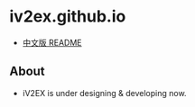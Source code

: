 # iv2ex.github.io

- [中文版 README](README_CN.md)

## About

- iV2EX is under designing & developing now.